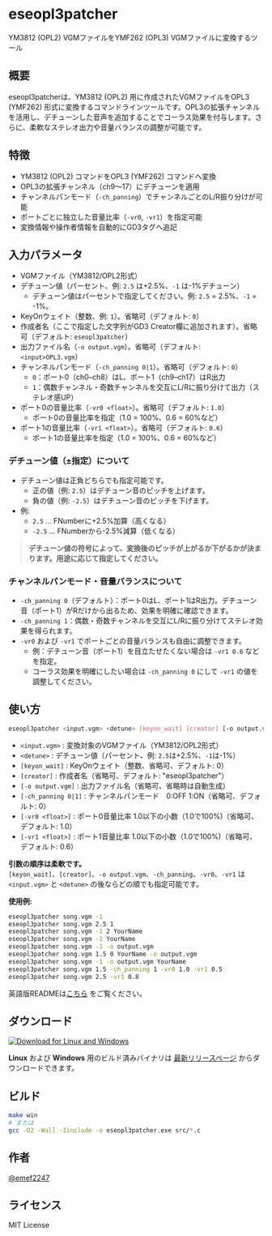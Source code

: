 # eseopl3patcher

YM3812 (OPL2) VGMファイルをYMF262 (OPL3) VGMファイルに変換するツール

## 概要

eseopl3patcherは、YM3812 (OPL2) 用に作成されたVGMファイルをOPL3 (YMF262) 形式に変換するコマンドラインツールです。OPL3の拡張チャンネルを活用し、デチューンした音声を追加することでコーラス効果を付与します。さらに、柔軟なステレオ出力や音量バランスの調整が可能です。

## 特徴

- YM3812 (OPL2) コマンドをOPL3 (YMF262) コマンドへ変換
- OPL3の拡張チャンネル（ch9～17）にデチューンを適用
- チャンネルパンモード（`-ch_panning`）でチャンネルごとのL/R振り分けが可能
- ポートごとに独立した音量比率（`-vr0`, `-vr1`）を指定可能
- 変換情報や操作者情報を自動的にGD3タグへ追記
  
## 入力パラメータ

- VGMファイル（YM3812/OPL2形式）
- デチューン値（パーセント、例: `2.5` は+2.5%、`-1` は-1%デチューン）
    - デチューン値はパーセントで指定してください。例: `2.5` = 2.5%、`-1` = -1%。
- KeyOnウェイト（整数、例: `1`）。省略可（デフォルト: `0`）
- 作成者名（ここで指定した文字列がGD3 Creator欄に追加されます）。省略可（デフォルト: `eseopl3patcher`）
- 出力ファイル名（`-o output.vgm`）。省略可（デフォルト: `<input>OPL3.vgm`）
- チャンネルパンモード（`-ch_panning 0|1`）。省略可（デフォルト: `0`）
    - `0`：ポート0（ch0–ch8）はL、ポート1（ch9–ch17）はR出力
    - `1`：偶数チャンネル・奇数チャンネルを交互にL/Rに振り分けて出力（ステレオ感UP）
- ポート0の音量比率（`-vr0 <float>`）。省略可（デフォルト: `1.0`）
    - ポート0の音量比率を指定（1.0 = 100%、0.6 = 60%など）
- ポート1の音量比率（`-vr1 <float>`）。省略可（デフォルト: `0.6`）
    - ポート1の音量比率を指定（1.0 = 100%、0.6 = 60%など）

### デチューン値（±指定）について

- デチューン値は正負どちらでも指定可能です。
    - 正の値（例: `2.5`）はデチューン音のピッチを上げます。
    - 負の値（例: `-2.5`）はデチューン音のピッチを下げます。
- 例:
    - `2.5` … FNumberに+2.5%加算（高くなる）
    - `-2.5` … FNumberから-2.5%減算（低くなる）

> **デチューン値の符号によって、変換後のピッチが上がるか下がるかが決まります。用途に応じて指定してください。**

### チャンネルパンモード・音量バランスについて

- `-ch_panning 0`（デフォルト）：ポート0はL、ポート1はR出力。デチューン音（ポート1）がRだけから出るため、効果を明確に確認できます。
- `-ch_panning 1`：偶数・奇数チャンネルを交互にL/Rに振り分けてステレオ効果を得られます。
- `-vr0` および `-vr1` でポートごとの音量バランスも自由に調整できます。
    - 例：デチューン音（ポート1）を目立たせたくない場合は `-vr1 0.6` などを指定。
    - コーラス効果を明確にしたい場合は `-ch_panning 0` にして `-vr1` の値を調整してください。

## 使い方

```sh
eseopl3patcher <input.vgm> <detune> [keyon_wait] [creator] [-o output.vgm] [-ch_panning 0|1] [-vr0 <float>] [-vr1 <float>]
```

- `<input.vgm>` : 変換対象のVGMファイル（YM3812/OPL2形式）
- `<detune>` : デチューン値（パーセント、例: `2.5`は+2.5%、`-1`は-1%）
- `[keyon_wait]` : KeyOnウェイト（整数、省略可、デフォルト: 0）
- `[creator]` : 作成者名（省略可、デフォルト: "eseopl3patcher"）
- `[-o output.vgm]` : 出力ファイル名（省略可、省略時は自動生成）
- `[-ch_panning 0|1]` : チャンネルパンモード　0:OFF 1:ON（省略可、デフォルト: 0）
- `[-vr0 <float>]` : ポート0音量比率 1.0以下の小数（1.0で100%)（省略可、デフォルト: 1.0）
- `[-vr1 <float>]` : ポート1音量比率 1.0以下の小数（1.0で100%)（省略可、デフォルト: 0.6）

**引数の順序は柔軟です。**  
`[keyon_wait]`、`[creator]`、`-o output.vgm`、`-ch_panning`、`-vr0`、`-vr1` は `<input.vgm>` と `<detune>` の後ならどの順でも指定可能です。

**使用例:**
```sh
eseopl3patcher song.vgm -1
eseopl3patcher song.vgm 2.5 1
eseopl3patcher song.vgm -1 2 YourName
eseopl3patcher song.vgm -1 YourName
eseopl3patcher song.vgm -1 -o output.vgm
eseopl3patcher song.vgm 1.5 0 YourName -o output.vgm
eseopl3patcher song.vgm -1 -o output.vgm YourName
eseopl3patcher song.vgm 1.5 -ch_panning 1 -vr0 1.0 -vr1 0.5
eseopl3patcher song.vgm 2.5 -vr1 0.8
```

英語版READMEは[こちら](https://github.com/emef2247/eseopl3patcher/blob/main/README.md#usage) をご覧ください。

## ダウンロード

[![Download for Linux and Windows](https://img.shields.io/github/v/release/emef2247/eseopl3patcher?label=Download%20latest%20release)](https://github.com/emef2247/eseopl3patcher/releases/latest)

**Linux** および **Windows** 用のビルド済みバイナリは [最新リリースページ](https://github.com/emef2247/eseopl3patcher/releases/latest) からダウンロードできます。

## ビルド

```sh
make win
# または
gcc -O2 -Wall -Iinclude -o eseopl3patcher.exe src/*.c
```

## 作者

[@emef2247](https://github.com/emef2247) 

## ライセンス

MIT License
